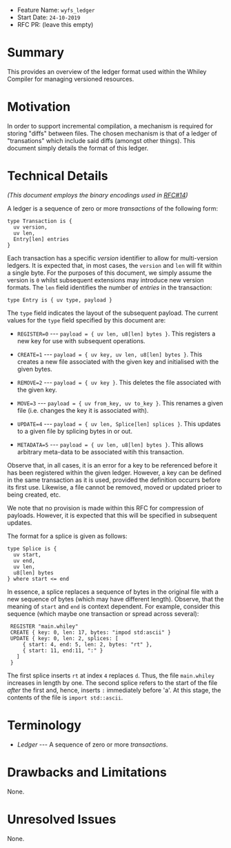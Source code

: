 - Feature Name: `wyfs_ledger`
- Start Date: `24-10-2019`
- RFC PR: (leave this empty)

# Summary

This provides an overview of the ledger format used within the Whiley
Compiler for managing versioned resources.

# Motivation

In order to support incremental compilation, a mechanism is required
for storing "diffs" between files.  The chosen mechanism is that of a
ledger of "transations" which include said diffs (amongst other
things).  This document simply details the format of this ledger.

# Technical Details

*(This document employs the binary encodings used in
[RFC#14](https://github.com/Whiley/RFCs/blob/master/text/0014-binheap.md))*

A ledger is a sequence of zero or more _transactions_ of the following
form:

```
type Transaction is {
  uv version,
  uv len,
  Entry[len] entries
}
```

Each transaction has a specific _version_ identifier to allow for
multi-version ledgers.  It is expected that, in most cases, the
`version` and `len` will fit within a single byte.  For the purposes
of this document, we simply assume the version is `0` whilst
subsequent extensions may introduce new version formats.  The `len`
field identifies the number of _entries_ in the transaction:

```
type Entry is { uv type, payload }
```

The `type` field indicates the layout of the subsequent payload.  The
current values for the `type` field specified by this document are:

   * `REGISTER=0` --- `payload = { uv len, u8[len] bytes }`.  This registers a new
     key for use with subsequent operations.
   
   * `CREATE=1` --- `payload = { uv key, uv len, u8[len] bytes }`.  This creates a
     new file associated with the given key and initialised with the
     given bytes.
   
   * `REMOVE=2` --- `payload = { uv key }`.  This deletes the file associated with
     the given key.
   
   * `MOVE=3` --- `payload = { uv from_key, uv to_key }`.  This renames a given
     file (i.e. changes the key it is associated with).
   
   * `UPDATE=4` --- `payload = { uv len, Splice[len] splices }`.  This updates to
     a given file by splicing bytes in or out.

   * `METADATA=5` --- `payload = { uv len, u8[len] bytes }`.  This allows
     arbitrary meta-data to be associated witih this transaction.

Observe that, in all cases, it is an error for a key to be referenced
before it has been registered within the given ledger.  However, a key
can be defined in the same transaction as it is used, provided the
definition occurrs before its first use.  Likewise, a file cannot be
removed, moved or updated prioer to being created, etc.

We note that no provision is made within this RFC for compression of
payloads.  However, it is expected that this will be specified in
subsequent updates.

The format for a splice is given as follows:

```
type Splice is {
  uv start,
  uv end,
  uv len,
  u8[len] bytes
} where start <= end
```

In essence, a splice replaces a sequence of bytes in the original file
with a new sequence of bytes (which may have different length).
Observe, that the meaning of `start` and `end` is context dependent.
For example, consider this sequence (which maybe one transaction or
spread across several):

```
 REGISTER "main.whiley"
 CREATE { key: 0, len: 17, bytes: "impod std:ascii" }
 UPDATE { key: 0, len: 2, splices: [
     { start: 4, end: 5, len: 2, bytes: "rt" },
     { start: 11, end:11, ":" }
   ]
 }
```

The first splice inserts `rt` at index `4` replaces `d`.  Thus, the
file `main.whiley` increases in length by one.  The second splice
refers to the start of the file _after_ the first and, hence, inserts
`:` immediately before 'a'.  At this stage, the contents of the file
is `import std::ascii`.

# Terminology

   * _Ledger_ --- A sequence of zero or more _transactions_.

# Drawbacks and Limitations

None.

# Unresolved Issues

None.